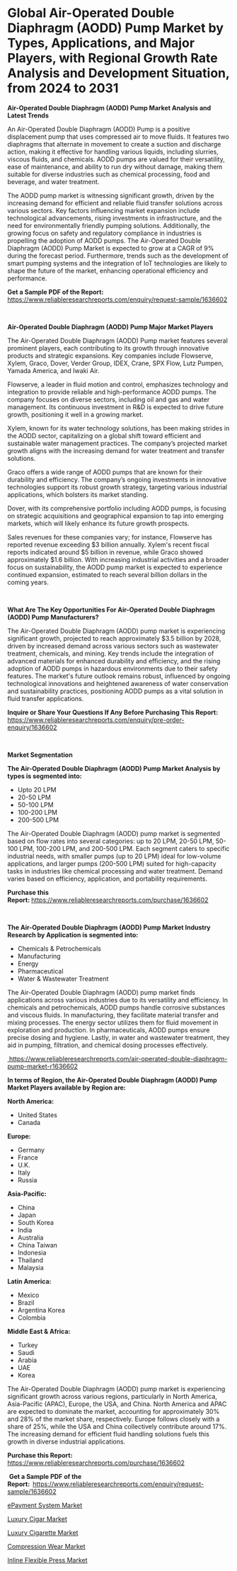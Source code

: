 <p><h1>Global Air-Operated Double Diaphragm (AODD) Pump Market by Types, Applications, and Major Players, with Regional Growth Rate Analysis and Development Situation, from 2024 to 2031</h1></p><p><strong>Air-Operated Double Diaphragm (AODD) Pump Market Analysis and Latest Trends</strong></p>
<p><p>An Air-Operated Double Diaphragm (AODD) Pump is a positive displacement pump that uses compressed air to move fluids. It features two diaphragms that alternate in movement to create a suction and discharge action, making it effective for handling various liquids, including slurries, viscous fluids, and chemicals. AODD pumps are valued for their versatility, ease of maintenance, and ability to run dry without damage, making them suitable for diverse industries such as chemical processing, food and beverage, and water treatment.</p><p>The AODD pump market is witnessing significant growth, driven by the increasing demand for efficient and reliable fluid transfer solutions across various sectors. Key factors influencing market expansion include technological advancements, rising investments in infrastructure, and the need for environmentally friendly pumping solutions. Additionally, the growing focus on safety and regulatory compliance in industries is propelling the adoption of AODD pumps. The Air-Operated Double Diaphragm (AODD) Pump Market is expected to grow at a CAGR of 9% during the forecast period. Furthermore, trends such as the development of smart pumping systems and the integration of IoT technologies are likely to shape the future of the market, enhancing operational efficiency and performance.</p></p>
<p><strong>Get a Sample PDF of the Report:&nbsp;</strong> <a href="https://www.reliableresearchreports.com/enquiry/request-sample/1636602">https://www.reliableresearchreports.com/enquiry/request-sample/1636602</a></p>
<p>&nbsp;</p>
<p><strong>Air-Operated Double Diaphragm (AODD) Pump Major Market Players</strong></p>
<p><p>The Air-Operated Double Diaphragm (AODD) Pump market features several prominent players, each contributing to its growth through innovative products and strategic expansions. Key companies include Flowserve, Xylem, Graco, Dover, Verder Group, IDEX, Crane, SPX Flow, Lutz Pumpen, Yamada America, and Iwaki Air.</p><p>Flowserve, a leader in fluid motion and control, emphasizes technology and integration to provide reliable and high-performance AODD pumps. The company focuses on diverse sectors, including oil and gas and water management. Its continuous investment in R&D is expected to drive future growth, positioning it well in a growing market.</p><p>Xylem, known for its water technology solutions, has been making strides in the AODD sector, capitalizing on a global shift toward efficient and sustainable water management practices. The company’s projected market growth aligns with the increasing demand for water treatment and transfer solutions.</p><p>Graco offers a wide range of AODD pumps that are known for their durability and efficiency. The company’s ongoing investments in innovative technologies support its robust growth strategy, targeting various industrial applications, which bolsters its market standing.</p><p>Dover, with its comprehensive portfolio including AODD pumps, is focusing on strategic acquisitions and geographical expansion to tap into emerging markets, which will likely enhance its future growth prospects.</p><p>Sales revenues for these companies vary; for instance, Flowserve has reported revenue exceeding $3 billion annually. Xylem's recent fiscal reports indicated around $5 billion in revenue, while Graco showed approximately $1.6 billion. With increasing industrial activities and a broader focus on sustainability, the AODD pump market is expected to experience continued expansion, estimated to reach several billion dollars in the coming years.</p></p>
<p>&nbsp;</p>
<p><strong>What Are The Key Opportunities For Air-Operated Double Diaphragm (AODD) Pump Manufacturers?</strong></p>
<p><p>The Air-Operated Double Diaphragm (AODD) pump market is experiencing significant growth, projected to reach approximately $3.5 billion by 2028, driven by increased demand across various sectors such as wastewater treatment, chemicals, and mining. Key trends include the integration of advanced materials for enhanced durability and efficiency, and the rising adoption of AODD pumps in hazardous environments due to their safety features. The market's future outlook remains robust, influenced by ongoing technological innovations and heightened awareness of water conservation and sustainability practices, positioning AODD pumps as a vital solution in fluid transfer applications.</p></p>
<p><strong>Inquire or Share Your Questions If Any Before Purchasing This Report:</strong> <a href="https://www.reliableresearchreports.com/enquiry/pre-order-enquiry/1636602">https://www.reliableresearchreports.com/enquiry/pre-order-enquiry/1636602</a></p>
<p>&nbsp;</p>
<p><strong>Market Segmentation</strong></p>
<p><strong>The Air-Operated Double Diaphragm (AODD) Pump Market Analysis by types is segmented into:</strong></p>
<p><ul><li>Upto 20 LPM</li><li>20-50 LPM</li><li>50-100 LPM</li><li>100-200 LPM</li><li>200-500 LPM</li></ul></p>
<p><p>The Air-Operated Double Diaphragm (AODD) pump market is segmented based on flow rates into several categories: up to 20 LPM, 20-50 LPM, 50-100 LPM, 100-200 LPM, and 200-500 LPM. Each segment caters to specific industrial needs, with smaller pumps (up to 20 LPM) ideal for low-volume applications, and larger pumps (200-500 LPM) suited for high-capacity tasks in industries like chemical processing and water treatment. Demand varies based on efficiency, application, and portability requirements.</p></p>
<p><strong>Purchase this Report:&nbsp;</strong><a href="https://www.reliableresearchreports.com/purchase/1636602">https://www.reliableresearchreports.com/purchase/1636602</a></p>
<p>&nbsp;</p>
<p><strong>The Air-Operated Double Diaphragm (AODD) Pump Market Industry Research by Application is segmented into:</strong></p>
<p><ul><li>Chemicals & Petrochemicals</li><li>Manufacturing</li><li>Energy</li><li>Pharmaceutical</li><li>Water & Wastewater Treatment</li></ul></p>
<p><p>The Air-Operated Double Diaphragm (AODD) pump market finds applications across various industries due to its versatility and efficiency. In chemicals and petrochemicals, AODD pumps handle corrosive substances and viscous fluids. In manufacturing, they facilitate material transfer and mixing processes. The energy sector utilizes them for fluid movement in exploration and production. In pharmaceuticals, AODD pumps ensure precise dosing and hygiene. Lastly, in water and wastewater treatment, they aid in pumping, filtration, and chemical dosing processes effectively.</p></p>
<p><a href="https://www.reliableresearchreports.com/air-operated-double-diaphragm-pump-market-r1636602">&nbsp;https://www.reliableresearchreports.com/air-operated-double-diaphragm-pump-market-r1636602</a></p>
<p><strong>In terms of Region, the Air-Operated Double Diaphragm (AODD) Pump Market Players available by Region are:</strong></p>
<p>
    <p> <strong> North America: </strong>
        <ul>
            <li>United States</li>
            <li>Canada</li>
        </ul>
        </p> 
    <p> <strong> Europe: </strong>
        <ul>
            <li>Germany</li>
            <li>France</li>
            <li>U.K.</li>
            <li>Italy</li>
            <li>Russia</li>
        </ul>
        </p> 
    <p> <strong> Asia-Pacific: </strong>
        <ul>
            <li>China</li>
            <li>Japan</li>
            <li>South Korea</li>
            <li>India</li>
            <li>Australia</li>
            <li>China Taiwan</li>
            <li>Indonesia</li>
            <li>Thailand</li>
            <li>Malaysia</li>
        </ul>
        </p> 
    <p> <strong> Latin America: </strong>
        <ul>
            <li>Mexico</li>
            <li>Brazil</li>
            <li>Argentina Korea</li>
            <li>Colombia</li>
        </ul>
        </p> 
    <p> <strong> Middle East & Africa: </strong>
        <ul>
            <li>Turkey</li>
            <li>Saudi</li>
            <li>Arabia</li>
            <li>UAE</li>
            <li>Korea</li>
        </ul>
    </p>
    </p>
<p><p>The Air-Operated Double Diaphragm (AODD) pump market is experiencing significant growth across various regions, particularly in North America, Asia-Pacific (APAC), Europe, the USA, and China. North America and APAC are expected to dominate the market, accounting for approximately 30% and 28% of the market share, respectively. Europe follows closely with a share of 25%, while the USA and China collectively contribute around 17%. The increasing demand for efficient fluid handling solutions fuels this growth in diverse industrial applications.</p></p>
<p><strong>Purchase this Report: </strong><a href="https://www.reliableresearchreports.com/purchase/1636602">https://www.reliableresearchreports.com/purchase/1636602</a></p>
<p>&nbsp;<strong>Get a Sample PDF of the Report:&nbsp;&nbsp;</strong><a href="https://www.reliableresearchreports.com/enquiry/request-sample/1636602">https://www.reliableresearchreports.com/enquiry/request-sample/1636602</a></p>
<p><strong></strong></p>
<p><p><a href="https://www.linkedin.com/pulse/global-epayment-system-industry-analysis-share-growth-trends-qwqnf?trackingId=7QhqDI7hQeK3jnnnDO4k9Q%3D%3D">ePayment System Market</a></p><p><a href="https://medium.com/@khadijahesham19_769/global-luxury-cigar-market-trends-insights-into-growth-opportunities-and-challenges-forecasted-82f3e08837ef">Luxury Cigar Market</a></p><p><a href="https://medium.com/@khadijahesham19_769/pioneering-growth-analyzing-global-luxury-cigarette-market-dynamics-2024-2031-40bd1efdcf92?postPublishedType=repub">Luxury Cigarette Market</a></p><p><a href="https://issuu.com/reportprime-2/docs/compression-wear-market-size-2030.p_65eea689113b3f">Compression Wear Market</a></p><p><a href="https://github.com/HeatherFernandez476/Market-Research-Report-List-1/blob/main/inline-flexible-press-market.md">Inline Flexible Press Market</a></p></p>